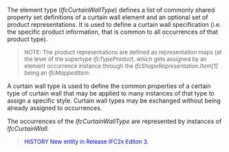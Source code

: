 The element type (_IfcCurtainWallType_) defines a list of commonly shared property set definitions of a curtain wall element and an optional set of product representations. It is used to define a curtain wall specification (i.e. the specific product information, that is common to all occurrences of that product type).

> <font size="-1">NOTE: The product
representations are defined as representation maps (at the level of the
supertype <i>IfcTypeProduct</i>, which gets assigned by an
element occurrence instance through the <i>IfcShapeRepresentation.Item[1]</i>
being an <i>IfcMappedItem</i>.</font>
> 


A curtain wall type is used to define the common properties of a certain type of curtain wall that may be applied to many instances of that type to assign a specific style. Curtain wall types may be exchanged without being already assigned to occurrences.

The occurrences of the _IfcCurtainWallType_ are represented by instances of _IfcCurtainWall._

> <font color="#0000ff" size="-1">HISTORY
New entity in Release IFC2x Editon 3.</font>
>